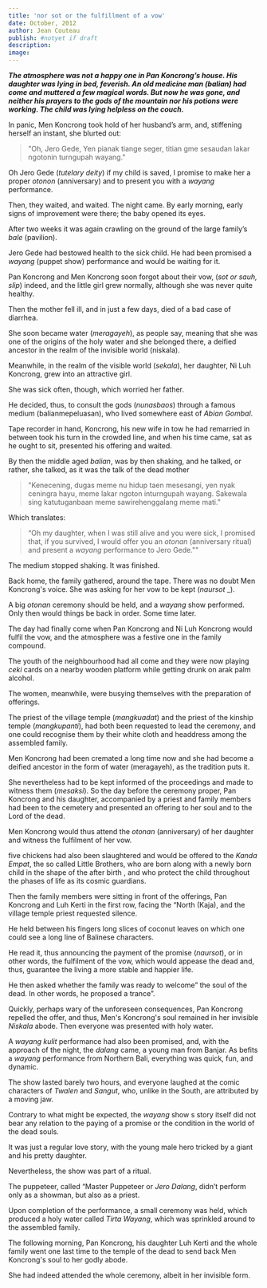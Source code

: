 ```yaml
---
title: 'nor sot or the fulfillment of a vow'
date: October, 2012
author: Jean Couteau
publish: #notyet if draft
description:
image:
---
```

_**The atmosphere was not a happy one in Pan Koncrong’s house. His daughter was lying in bed, feverish. An old medicine man (_balian_) had come and muttered a few magical words. But now he was gone, and neither his prayers to the gods of the mountain nor his potions were working. The child was lying helpless on the couch.**_

In panic, Men Koncrong took hold of her husband’s arm, and, stiffening herself an instant, she blurted out:

>"Oh, Jero Gede, Yen pianak tiange seger, titian gme sesaudan lakar ngotonin turngupah wayang."

Oh Jero Gede (_tutelary deity_) if my child is saved, I promise to make her a proper _otonon_ (anniversary) and to present you with a _wayang_ performance.

Then, they waited, and waited. The night came. By early morning, early signs of improvement were there; the baby opened its eyes.

After two weeks it was again crawling on the ground of the large family’s _bale_ (pavilion).

Jero Gede had bestowed health to the sick child. He had been promised a _wayang_ (puppet show) performance and would be waiting for it.


Pan Koncrong and Men Koncrong soon forgot about their vow, (_sot or sauh, slip_) indeed, and the little girl grew normally, although she was never quite healthy.

Then the mother fell ill, and in just a few days, died of a bad case of diarrhea.

She soon became water (_meragayeh_), as people say, meaning that she was one of the origins of the holy water and she belonged there, a deified ancestor in the realm of the invisible world (niskala).

Meanwhile, in the realm of the visible world (_sekala_), her daughter, Ni Luh Koncrong, grew into an attractive girl.

She was sick often, though, which worried her father.

He decided, thus, to consult the gods (_nunasbaos_) through a famous medium (balianmepeluasan), who lived somewhere east of _Abian Gombal_.

Tape recorder in hand, Koncrong, his new wife in tow he had remarried in between took his turn in the crowded line, and when his time came, sat as he ought to sit, presented his offering and waited.

 By then the middle aged _balian_, was by then shaking, and he talked, or rather, she talked, as it was the talk of the dead mother

 >"Kenecening, dugas meme nu hidup taen mesesangi, yen nyak ceningra hayu, meme lakar ngoton inturngupah wayang. Sakewala sing katutuganbaan meme sawirehenggalang meme mati."

Which translates:

>“Oh my daughter, when I was still alive and you were sick, I promised that, if you survived, I would offer you an _otonan_ (anniversary ritual) and present a _wayang_ performance to Jero Gede.""

The medium stopped shaking. It was finished.

Back home, the family gathered, around the tape. There was no doubt Men Koncrong's voice. She was asking for her vow to be kept (_naursot_ _).

A big _otonan_ ceremony should be held, and a _wayang_ show performed. Only then would things be back in order. Some time later.

The day had finally come when Pan Koncrong and Ni Luh Koncrong would fulfil the vow, and the atmosphere was a festive one in the family compound.

The youth of the neighbourhood had all come and they were now playing _ceki_ cards on a nearby wooden platform while getting drunk on arak palm alcohol.

The women, meanwhile, were busying themselves with the preparation of offerings.

The priest of the village temple (_mangkuadat_) and the priest of the kinship temple (_mangkupanti_), had both been requested to lead the ceremony, and one could recognise them by their white cloth and headdress among the assembled family.

Men Koncrong had been cremated a long time now and she had become a deified ancestor in the form of water (meragayeh), as the tradition puts it.

She nevertheless had to be kept informed of the proceedings and made to witness them (_mesaksi_). So the day before the ceremony proper, Pan Koncrong and his daughter, accompanied by a priest and family members had been to the cemetery and presented an offering to her soul and to the Lord of the dead.

Men Koncrong would thus attend the _otonan_ (anniversary) of her daughter and witness the fulfilment of her vow.

five chickens had also been slaughtered and would be offered to the _Kanda Empat_, the so called Little Brothers, who are born along with a newly born child in the shape of the after birth , and who protect the child throughout the phases of life as its cosmic guardians.

Then the family members were sitting in front of the offerings, Pan Koncrong and Luh Kerti in the first row, facing the “North (Kaja), and the village temple priest requested silence.

He held between his fingers long slices of coconut leaves on which one could see a long line of Balinese characters.

He read it, thus announcing the payment of the promise (_naursot_), or in other words, the fulfilment of the vow, which would appease the dead and, thus, guarantee the living a more stable and happier life.

He then asked whether the family was ready to welcome” the soul of the dead. In other words, he proposed a trance”.

Quickly, perhaps wary of the unforeseen consequences, Pan Koncrong repelled the offer, and thus, Men's Koncrong's soul remained in her invisible _Niskala_ abode. Then everyone was presented with holy water.

A _wayang kulit_ performance had also been promised, and, with the approach of the night, the _dalang_ came, a young man from Banjar. As befits a _wayang_ performance from Northern Bali, everything was quick, fun, and dynamic.

The show lasted barely two hours, and everyone laughed at the comic characters of _Twalen_ and _Sangut_, who, unlike in the South, are attributed by a moving jaw.

Contrary to what might be expected, the _wayang_ show s story itself did not bear any relation to the paying of a promise or the condition in the world of the dead souls.

It was just a regular love story, with the young male hero tricked by a giant and his pretty daughter.

Nevertheless, the show was part of a ritual.

The puppeteer, called “Master Puppeteer or _Jero Dalang_, didn’t perform only as a showman, but also as a priest.

Upon completion of the performance, a small ceremony was held, which produced a holy water called _Tirta Wayang_, which was sprinkled around to the assembled family.

The following morning, Pan Koncrong, his daughter Luh Kerti and the whole family went one last time to the temple of the dead to send back Men Koncrong's soul to her godly abode.

She had indeed attended the whole ceremony, albeit in her invisible form.
